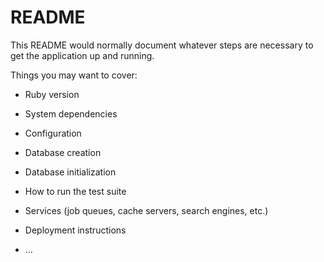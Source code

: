 # README

This README would normally document whatever steps are necessary to get the
application up and running.

Things you may want to cover:

* Ruby version

* System dependencies

* Configuration

* Database creation

* Database initialization

* How to run the test suite

* Services (job queues, cache servers, search engines, etc.)

* Deployment instructions

* ...

<!--2/3,9:00応用課題6開始-->
<!--2/5,9:00応用課題7a開始-->
<!--2/5,11:00応用課題8a開始-->